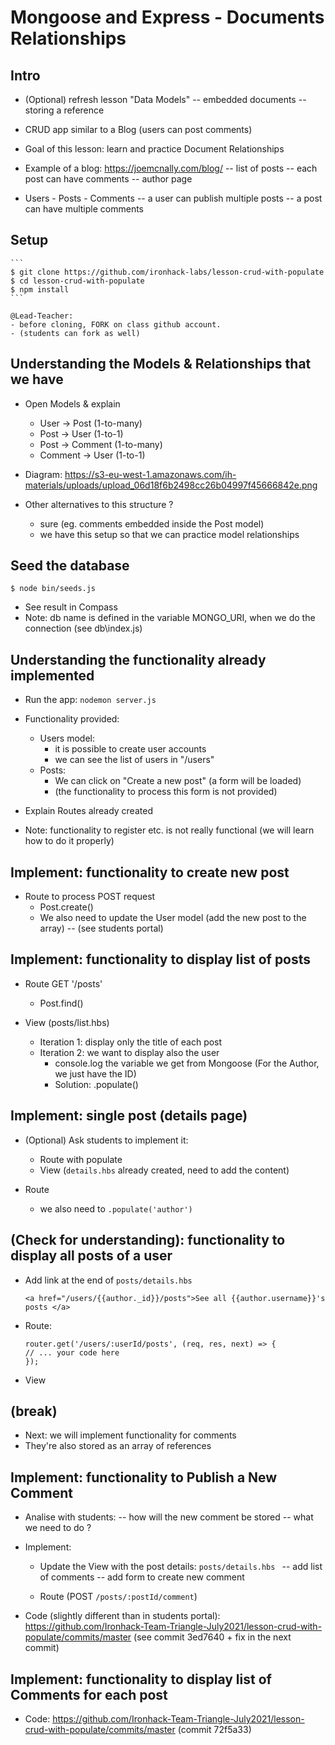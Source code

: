 
# Mongoose and Express - Documents Relationships


<!--


- STUDENTS PORTAL: this doc. is ready and marks the steps to follow (code in students portal)

- ALTERNATIVE: books-authors. See "./w5d2 - a - ALTERNATIVE Codealong.md"

 -->



## Intro

- (Optional) refresh lesson "Data Models"
  -- embedded documents 
  -- storing a reference
  

- CRUD app similar to a Blog (users can post comments)

- Goal of this lesson: learn and practice Document Relationships

- Example of a blog: https://joemcnally.com/blog/
  -- list of posts
  -- each post can have comments
  -- author page


- Users - Posts - Comments
  -- a user can publish multiple posts
  -- a post can have multiple comments




## Setup

    ```
    $ git clone https://github.com/ironhack-labs/lesson-crud-with-populate
    $ cd lesson-crud-with-populate
    $ npm install
    ```

    @Lead-Teacher: 
    - before cloning, FORK on class github account.
    - (students can fork as well)


## Understanding the Models & Relationships that we have

- Open Models & explain

  - User → Post (1-to-many)
  - Post → User (1-to-1)
  - Post → Comment (1-to-many)
  - Comment → User (1-to-1)

- Diagram: https://s3-eu-west-1.amazonaws.com/ih-materials/uploads/upload_06d18f6b2498cc26b04997f45666842e.png

- Other alternatives to this structure ?
  - sure (eg. comments embedded inside the Post model)
  - we have this setup so that we can practice model relationships


## Seed the database

```
$ node bin/seeds.js
```

- See result in Compass
- Note: db name is defined in the variable MONGO_URI, when we do the connection (see db\index.js)


## Understanding the functionality already implemented

- Run the app: `nodemon server.js` 

- Functionality provided:
  - Users model:
    - it is possible to create user accounts
    - we can see the list of users in "/users"
  - Posts:
    - We can click on "Create a new post" (a form will be loaded)
    - (the functionality to process this form is not provided)

- Explain Routes already created


- Note: functionality to register etc. is not really functional (we will learn how to do it properly)



## Implement: functionality to create new post

- Route to process POST request
  - Post.create()
  - We also need to update the User model (add the new post to the array)
    -- (see students portal)


## Implement: functionality to display list of posts

- Route GET '/posts'
  - Post.find()

- View (posts/list.hbs)
  - Iteration 1: display only the title of each post
  - Iteration 2: we want to display also the user
    - console.log the variable we get from Mongoose (For the Author, we just have the ID)
    - Solution: .populate()



## Implement: single post (details page)

- (Optional) Ask students to implement it:
  - Route with populate
  - View (`details.hbs` already created, need to add the content)

- Route
  - we also need to `.populate('author')`


## (Check for understanding): functionality to display all posts of a user

- Add link at the end of `posts/details.hbs`

  ```
  <a href="/users/{{author._id}}/posts">See all {{author.username}}'s posts </a>
  ```

- Route:

    ```
    router.get('/users/:userId/posts', (req, res, next) => {
    // ... your code here
    });
    ```

- View




## (break)

- Next: we will implement functionality for comments
- They're also stored as an array of references



## Implement: functionality to Publish a New Comment

- Analise with students: 
  -- how will the new comment be stored
  -- what we need to do ?


- Implement:
  - Update the View with the post details: `posts/details.hbs `
    -- add list of comments
    -- add form to create new comment

  - Route (POST `/posts/:postId/comment`)


- Code (slightly different than in students portal):
  https://github.com/Ironhack-Team-Triangle-July2021/lesson-crud-with-populate/commits/master
  (see commit 3ed7640 + fix in the next commit)



## Implement: functionality to display list of Comments for each post

- Code:
  https://github.com/Ironhack-Team-Triangle-July2021/lesson-crud-with-populate/commits/master
  (commit 72f5a33)

